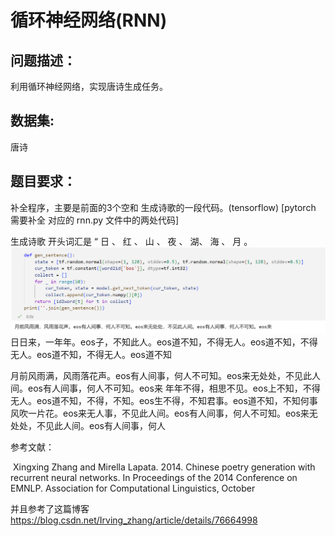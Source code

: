 

# 循环神经网络(RNN)



## 问题描述：

利用循环神经网络，实现唐诗生成任务。




## 数据集: 

唐诗





## 题目要求： 

补全程序，主要是前面的3个空和 生成诗歌的一段代码。(tensorflow)   [pytorch 需要补全 对应的 rnn.py 文件中的两处代码]

生成诗歌 开头词汇是 “ 日 、 红 、 山 、 夜 、 湖、 海 、 月 。
![alt text](image.png)
日日来，一年年。eos子，不知此人。eos道不知，不得无人。eos道不知，不得无人。eos道不知，不得无人。eos道不知

月前风雨满，风雨落花声。eos有人间事，何人不可知。eos来无处处，不见此人间。eos有人间事，何人不可知。eos来
年年不得，相思不见。eos上不知，不得无人。eos道不知，不得，不知。eos生不得，不知君事。eos道不知，不知何事
风吹一片花。eos来无人事，不见此人间。eos有人间事，何人不可知。eos来无处处，不见此人间。eos有人间事，何人

参考文献：

​    Xingxing Zhang and Mirella Lapata. 2014. Chinese poetry generation with recurrent neural networks. In Proceedings of the 2014 Conference on EMNLP. Association for Computational Linguistics, October

并且参考了这篇博客  https://blog.csdn.net/Irving_zhang/article/details/76664998

